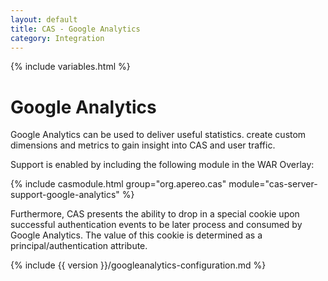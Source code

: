 ```yaml
---
layout: default
title: CAS - Google Analytics
category: Integration
---
```


{% include variables.html %}

# Google Analytics

Google Analytics can be used to deliver useful statistics. create custom dimensions and metrics to gain
insight into CAS and user traffic.

Support is enabled by including the following module in the WAR Overlay:

{% include casmodule.html group="org.apereo.cas" module="cas-server-support-google-analytics" %}

Furthermore, CAS presents the ability to drop in a special cookie upon successful authentication events to be later process
and consumed by Google Analytics. The value of this cookie is determined as a principal/authentication attribute.

{% include {{ version }}/googleanalytics-configuration.md %}

